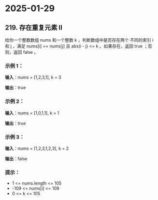 # 2025-01-29

## 219. 存在重复元素 II

给你一个整数数组 nums 和一个整数 k ，判断数组中是否存在两个 不同的索引 i 和 j ，满足 nums[i] == nums[j] 且 abs(i - j) <= k 。如果存在，返回 true ；否则，返回 false 。



### 示例 1：

**输入**：nums = [1,2,3,1], k = 3

**输出**：true

### 示例 2：

**输入**：nums = [1,0,1,1], k = 1

**输出**：true

### 示例 3：

**输入**：nums = [1,2,3,1,2,3], k = 2

**输出**：false




### 提示：

- 1 <= nums.length <= 105
- -109 <= nums[i] <= 109
- 0 <= k <= 105